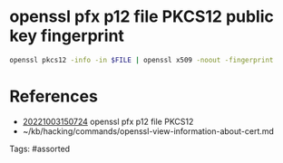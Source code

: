 # openssl pfx p12 file PKCS12 public key fingerprint
```bash
openssl pkcs12 -info -in $FILE | openssl x509 -noout -fingerprint
```

# References
- [20221003150724](/zet/20221003150724/) openssl pfx p12 file PKCS12
- ~/kb/hacking/commands/openssl-view-information-about-cert.md

Tags:
    #assorted


